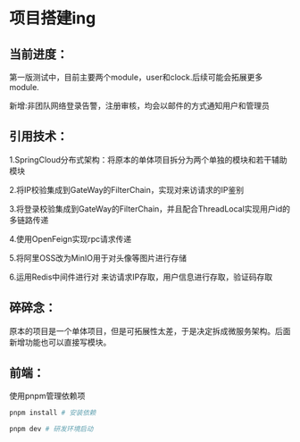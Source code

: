 # 项目搭建ing

## 当前进度：

第一版测试中，目前主要两个module，user和clock.后续可能会拓展更多module.

新增:非团队网络登录告警，注册审核，均会以邮件的方式通知用户和管理员

## 引用技术：

1.SpringCloud分布式架构：将原本的单体项目拆分为两个单独的模块和若干辅助模块

2.将IP校验集成到GateWay的FilterChain，实现对来访请求的IP鉴别

3.将登录校验集成到GateWay的FilterChain，并且配合ThreadLocal实现用户id的多链路传递

4.使用OpenFeign实现rpc请求传递

5.将阿里OSS改为MinIO用于对头像等图片进行存储

6.运用Redis中间件进行对 来访请求IP存取，用户信息进行存取，验证码存取



## 碎碎念：

原本的项目是一个单体项目，但是可拓展性太差，于是决定拆成微服务架构。后面新增功能也可以直接写模块。



## 前端：

使用pnpm管理依赖项

```powershell
pnpm install # 安装依赖

pnpm dev # 研发环境启动
```





